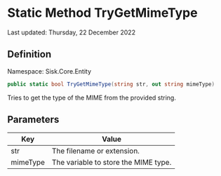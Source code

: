 # Static Method TryGetMimeType
Last updated: Thursday, 22 December 2022

## Definition
Namespace: Sisk.Core.Entity

```csharp
public static bool TryGetMimeType(string str, out string mimeType)
```

Tries to get the type of the MIME from the provided string.

## Parameters

| Key | Value |
| --- | --- |
| str | The filename or extension. | 
| mimeType | The variable to store the MIME type. | 

